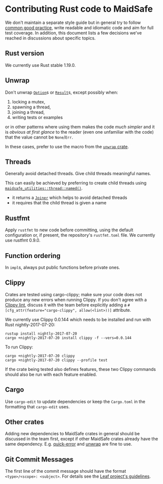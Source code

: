 # Contributing Rust code to MaidSafe

We don't maintain a separate style guide but in general try to follow [common good practice](https://aturon.github.io/), write readable and idiomatic code and aim for full test coverage. In addition, this document lists a few decisions we've reached in discussions about specific topics.

## Rust version

We currently use Rust stable 1.19.0.

## Unwrap

Don't unwrap [`Option`](https://doc.rust-lang.org/std/option/enum.Option.html)s or [`Result`](https://doc.rust-lang.org/std/result/enum.Result.html)s, except possibly when:

1. locking a mutex,
2. spawning a thread,
3. joining a thread,
4. writing tests or examples

or in other patterns where using them makes the code _much simpler_ and it is _obvious at first glance_ to the reader (even one unfamiliar with the code) that the value cannot be `None`/`Err`.

In these cases, prefer to use the macro from the [`unwrap` crate](https://crates.io/crates/unwrap).

## Threads

Generally avoid detached threads. Give child threads meaningful names.

This can easily be achieved by preferring to create child threads using [`maidsafe_utilities::thread::named()`](http://docs.maidsafe.net/maidsafe_utilities/master/maidsafe_utilities/thread/fn.named.html).

* it returns a [`Joiner`](http://docs.maidsafe.net/maidsafe_utilities/master/maidsafe_utilities/thread/struct.Joiner.html) which helps to avoid detached threads
* it requires that the child thread is given a name

## Rustfmt

Apply `rustfmt` to new code before committing, using the default configuration or, if present, the repository's `rustfmt.toml` file.  We currently use rustfmt 0.9.0.

## Function ordering

In `impl`s, always put public functions before private ones.

## Clippy

Crates are tested using cargo-clippy; make sure your code does not produce any new errors when running Clippy. If you don't agree with a [Clippy lint](https://github.com/Manishearth/rust-clippy#lints), discuss it with the team before explicitly adding a `#[cfg_attr(feature="cargo-clippy", allow(<lint>))]` attribute.

We currently use Clippy 0.0.144 which needs to be installed and run with Rust nightly-2017-07-20:
```
rustup install nightly-2017-07-20
cargo +nightly-2017-07-20 install clippy -f --vers=0.0.144
```

To run Clippy:
```
cargo +nightly-2017-07-20 clippy
cargo +nightly-2017-07-20 clippy --profile test
```
If the crate being tested also defines features, these two Clippy commands should also be run with each feature enabled.

## Cargo

Use `cargo-edit` to update dependencies or keep the `Cargo.toml` in the formatting that `cargo-edit` uses.

## Other crates

Adding new dependencies to MaidSafe crates in general should be discussed in the team first, except if other MaidSafe crates already have the same dependency. E.g. [quick-error](https://crates.io/crates/quick-error) and [unwrap](https://crates.io/crates/unwrap) are fine to use.

## Git Commit Messages

The first line of the commit message should have the format `<type>/<scope>: <subject>`. For details see the [Leaf project's guidelines](https://github.com/autumnai/leaf/blob/master/CONTRIBUTING.md#git-commit-guidelines).
